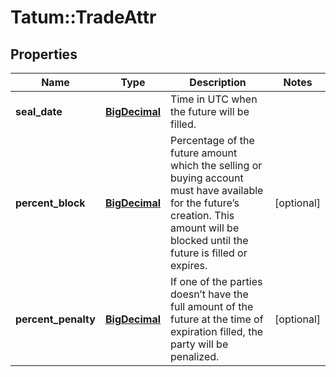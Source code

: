 # Tatum::TradeAttr

## Properties
Name | Type | Description | Notes
------------ | ------------- | ------------- | -------------
**seal_date** | [**BigDecimal**](BigDecimal.md) | Time in UTC when the future will be filled. | 
**percent_block** | [**BigDecimal**](BigDecimal.md) | Percentage of the future amount which the selling or buying account must have available for the future’s creation. This amount will be blocked until the future is filled or expires. | [optional] 
**percent_penalty** | [**BigDecimal**](BigDecimal.md) | If one of the parties doesn’t have the full amount of the future at the time of expiration filled, the party will be penalized. | [optional] 

